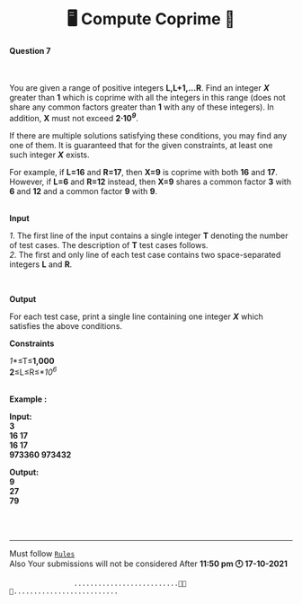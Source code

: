 <h1 align="Center">🖥️ Compute Coprime 📐</h1>
<h4>Question 7</h4>

<br>

You are given a range of positive integers **L,L+1,…R**. Find an integer ***X*** greater than **1** which is coprime with all the integers in this range (does not share any common factors greater than **1** with any of these integers). In addition, **X** must not exceed **2⋅10<sup>*9*</sup>**.

If there are multiple solutions satisfying these conditions, you may find any one of them. It is guaranteed that for the given constraints, at least one such integer ***X*** exists.

For example, if **L=16** and **R=17**, then **X=9** is coprime with both **16** and **17**. However, if **L=6** and **R=12** instead, then **X=9** shares a common factor **3** with **6** and **12** and a common factor **9** with **9**.
<br>
<br>

<strong>Input</strong>

*1*. The first line of the input contains a single integer **T** denoting the number of test cases. The description of **T** test cases follows.<br>
*2*. The first and only line of each test case contains two space-separated integers **L** and **R**.<br>

<br>


<strong>Output</strong>

For each test case, print a single line containing one integer ***X*** which satisfies the above conditions.
<br>

<strong>Constraints</strong>

*1**≤T≤**1,000<br>
2**≤L≤R≤**10<sup>6</sup>* 
<br>
<br>

<strong>Example :

Input:<br>
3<br>
16 17<br>
16 17<br>
973360 973432<br>

Output:<br>
9<br>
27<br>
79<br>
<br>

</strong>



<br>

<hr>

Must follow [`Rules`](https://github.com/dscuietkuk/Commit-Ur-Code/#-rules-you-should-follow-%EF%B8%8F-)
<br>
Also Your submissions will not be considered After <strong>11:50 pm 🕛 17-10-2021 </strong>
<br>

                    ..........................👋🏻🙂..........................
